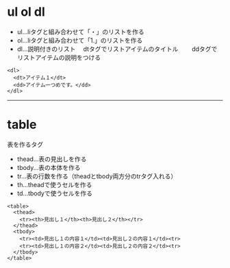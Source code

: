 # ul ol dl
- ul...liタグと組み合わせて「・」のリストを作る
- ol...liタグと組み合わせて「1.」のリストを作る
- dl...説明付きのリスト　
       dtタグでリストアイテムのタイトル　　
       ddタグでリストアイテムの説明をつける
~~~
<dl>
  <dt>アイテム１</dt>
  <dd>アイテム一つめです。</dd>
</dl>
~~~
***

# table
表を作るタグ
- thead...表の見出しを作る
- tbody...表の本体を作る
- tr...表の行数を作る（theadとtbody両方分のtrタグ入れる）
- th...theadで使うセルを作る
- td...tbodyで使うセルを作る

~~~
<table>
  <thead>
    <tr><th>見出し１</th><th>見出し２</th></tr>
  </thead>
  <tbody>
    <tr><td>見出し１の内容１</td><td>見出し２の内容１</td><tr>
    <tr><td>見出し１の内容２</td><td>見出し２の内容２</td><tr>
  </tbody>
</table>
~~~
  
